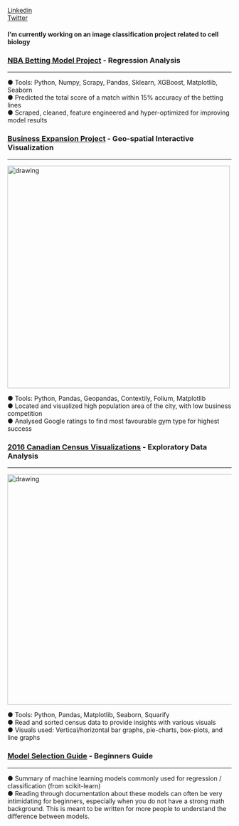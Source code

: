 [Linkedin](https://www.linkedin.com/in/graham-pinsent/)  
[Twitter](https://twitter.com/GrahamPinsent)

#### I'm currently working on an image classification project related to cell biology   




### [NBA Betting Model Project](https://www.kaggle.com/perry613/nba-sports-betting-model) - Regression Analysis

--------------------
<!--
<img src="https://www.kaggleusercontent.com/kf/41280862/eyJhbGciOiJkaXIiLCJlbmMiOiJBMTI4Q0JDLUhTMjU2In0..9QFIfqVAvLRjaqnQiZ6HMw.O1fnPUbExWKLLdVMkEcMRDG0n7AYIV574iYyx1L9-BneO8rJbbx99HV-p0nWudhLdngWhaurdi3cPP03sGft4dXz0y7eX50wnnmv6m9Vk7cQQwDHDO2bWE14PgygYdGP83l0Xz_DAeX5sCINLuvjSX_eAaAtlLatetYi755GYVO_vf-CAPMBmfQ9q_R80huCeI57inSFth1PKCvNY0CXTbMzjycwn_oX1iVpawcZdz3M97uq0hBAEBhCZ73IeNnj27oEpUmIcusYlHjdZki4Vs1DQ1tKa79S3pVE3ZdZIaPP3Tbxy7V_y_pJssHVufT8Poyowf4BgbHAUG6gzErszu-mb1jYnXJO3-d0_r-SnBkNqc74lvkVoKefoB5B4EFpxw8QwlpabTDkxL4LV-bo-O4_8E7nYAVeKxDNE4kCZcji6E9T86ghvtfwMVGe7ByPQlB8y9c9xSiAAZoZawvbfLKAn4crdC1gdyfG47MUyrAvB28aTwc6je96a7wobh5T-ofuP8_S_-Mrg2yPo9vXyhb6_Wj1U07AQmu8d9r7d2o1AgOPvplhtvpAP8W2ZAvzIi4koQvkW5PW8e1nlSw-OfNQc7UG57BsOHmiWTcRA3rZPsHVuZnm3lIm5wOhOWWpfDzV-inrLNCeMD1J9AQoxQ.qOj48UB52YpNQ5ow_8RjXQ/__results___files/__results___71_1.png" alt="drawing" width="500"/>   
-->

● Tools: Python, Numpy, Scrapy, Pandas, Sklearn, XGBoost, Matplotlib, Seaborn  
● Predicted the total score of a match within 15% accuracy of the betting lines  
● Scraped, cleaned, feature engineered and hyper-optimized for improving model results  


### [Business Expansion Project](https://www.kaggle.com/perry613/geo-spatial-analysis-of-gym-location-in-ottawa) - Geo-spatial Interactive Visualization   

-------------

<img src="https://i.imgur.com/iRakwiw.png" alt="drawing" width="500"/>  

● Tools: Python, Pandas, Geopandas, Contextily, Folium, Matplotlib   
● Located and visualized high population area of the city, with low business competition   
● Analysed Google ratings to find most favourable gym type for highest success  



### [2016 Canadian Census Visualizations](https://www.kaggle.com/perry613/life-in-canada-eda) - Exploratory Data Analysis 

------------------

<img src="https://i.imgur.com/1ppGdwe.png" alt="drawing" width="518"/>  
    
● Tools: Python, Pandas, Matplotlib, Seaborn, Squarify    
● Read and sorted census data to provide insights with various visuals    
● Visuals used: Vertical/horizontal bar graphs, pie-charts, box-plots, and line graphs    



### [Model Selection Guide](https://perrygraham.github.io/Model-Selection-/#Suppot-Vector-Classification) - Beginners Guide

-------------------
 <!--
<img src="https://scikit-learn.org/stable/_images/sphx_glr_plot_tree_regression_001.png" alt="drawing" width="555"/>    
-->
● Summary of machine learning models commonly used for regression / classification (from scikit-learn)  
● Reading through documentation about these models can often be very intimidating for beginners, especially when you do not have a strong math background. This is meant to be written for more people to understand the difference between models. 
